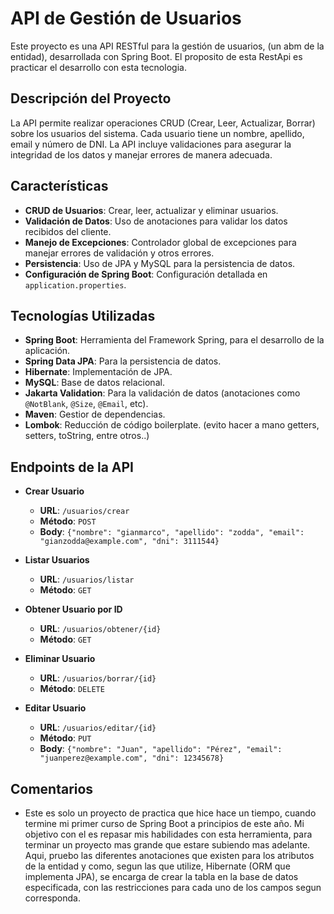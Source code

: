 # API de Gestión de Usuarios

Este proyecto es una API RESTful para la gestión de usuarios, (un abm de la entidad), desarrollada con Spring Boot. El proposito de esta RestApi es practicar el desarrollo con esta tecnologia.

## Descripción del Proyecto

La API permite realizar operaciones CRUD (Crear, Leer, Actualizar, Borrar) sobre los usuarios del sistema. Cada usuario tiene un nombre, apellido, email y número de DNI. La API incluye validaciones para asegurar la integridad de los datos y manejar errores de manera adecuada.

## Características

- **CRUD de Usuarios**: Crear, leer, actualizar y eliminar usuarios.
- **Validación de Datos**: Uso de anotaciones para validar los datos recibidos del cliente.
- **Manejo de Excepciones**: Controlador global de excepciones para manejar errores de validación y otros errores.
- **Persistencia**: Uso de JPA y MySQL para la persistencia de datos.
- **Configuración de Spring Boot**: Configuración detallada en `application.properties`.

## Tecnologías Utilizadas

- **Spring Boot**: Herramienta del Framework Spring, para el desarrollo de la aplicación.
- **Spring Data JPA**: Para la persistencia de datos.
- **Hibernate**: Implementación de JPA.
- **MySQL**: Base de datos relacional.
- **Jakarta Validation**: Para la validación de datos (anotaciones como `@NotBlank`, `@Size`, `@Email`, etc).
- **Maven**: Gestior de dependencias.
- **Lombok**: Reducción de código boilerplate. (evito hacer a mano getters, setters, toString, entre otros..)

## Endpoints de la API

- **Crear Usuario**
  - **URL**: `/usuarios/crear`
  - **Método**: `POST`
  - **Body**: `{"nombre": "gianmarco", "apellido": "zodda", "email": "gianzodda@example.com", "dni": 3111544}`

- **Listar Usuarios**
  - **URL**: `/usuarios/listar`
  - **Método**: `GET`

- **Obtener Usuario por ID**
  - **URL**: `/usuarios/obtener/{id}`
  - **Método**: `GET`

- **Eliminar Usuario**
  - **URL**: `/usuarios/borrar/{id}`
  - **Método**: `DELETE`

- **Editar Usuario**
  - **URL**: `/usuarios/editar/{id}`
  - **Método**: `PUT`
  - **Body**: `{"nombre": "Juan", "apellido": "Pérez", "email": "juanperez@example.com", "dni": 12345678}`


## Comentarios

- Este es solo un proyecto de practica que hice hace un tiempo, cuando termine mi primer curso de Spring Boot a principios de este año. Mi objetivo con el es repasar mis habilidades con esta herramienta, para terminar un proyecto mas grande que estare subiendo mas adelante. Aqui, pruebo las diferentes anotaciones que existen para los atributos de la entidad y como, segun las que utilize, Hibernate (ORM que implementa JPA), se encarga de crear la tabla en la base de datos especificada, con las restricciones para cada uno de los campos segun corresponda.

